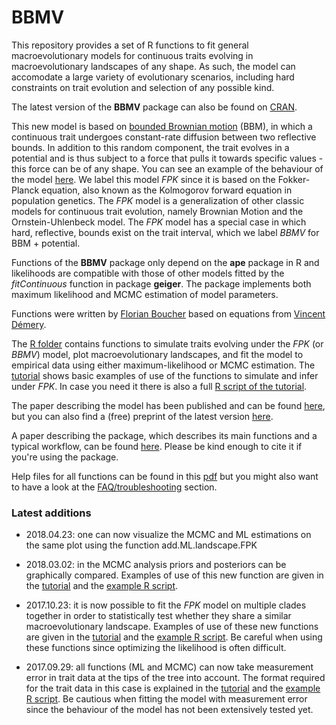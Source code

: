 # BBMV
This repository provides a set of R functions to fit general macroevolutionary models for continuous traits evolving in macroevolutionary landscapes of any shape. As such, the model can accomodate a large variety of evolutionary scenarios, including hard constraints on trait evolution and selection of any possible kind.

The latest version of the **BBMV** package can also be found on [CRAN](https://CRAN.R-project.org/package=BBMV). 

This new model is based on [bounded Brownian motion](https://github.com/fcboucher/BBM) (BBM), in which a continuous trait undergoes constant-rate diffusion between two reflective bounds. In addition to this random component, the trait evolves in a potential and is thus subject to a force that pulls it towards specific values - this force can be of any shape. You can see an example of the behaviour of the model [here](https://github.com/fcboucher/BBMV/blob/master/FPK_basics_figure.pdf). We label this model *FPK* since it is based on the Fokker-Planck equation, also known as the Kolmogorov forward equation in population genetics. The *FPK* model is a generalization of other classic models for continuous trait evolution, namely Brownian Motion and the Ornstein-Uhlenbeck model.  The *FPK* model has a special case in which hard, reflective, bounds exist on the trait interval, which we label *BBMV* for BBM + potential.

Functions of the **BBMV** package only depend on the **ape** package in R and likelihoods are compatible with those of other models fitted by the *fitContinuous* function in package **geiger**. The package implements both maximum likelihood and MCMC estimation of model parameters.

Functions were written by [Florian Boucher](https://sites.google.com/site/floriaboucher/) based on equations from [Vincent Démery](https://www.pct.espci.fr/~vdemery/).

The [R folder](https://github.com/fcboucher/BBMV/tree/master/R) contains functions to simulate traits evolving under the *FPK* (or *BBMV*) model, plot macroevolutionary landscapes, and fit the model to empirical data using either maximum-likelihood or MCMC estimation. 
The [tutorial](https://github.com/fcboucher/BBMV/blob/master/Tutorial-BBMV.md) shows basic examples of use of the functions to simulate and infer under *FPK*. In case you need it there is also a full [R script of the tutorial](https://github.com/fcboucher/BBMV/blob/master/Example_script_BBMV_package.r). 

The paper describing the model has been published and can be found [here](https://academic.oup.com/sysbio/article-abstract/doi/10.1093/sysbio/syx075/4210009/A-General-Model-for-Estimating-Macroevolutionary?redirectedFrom=fulltext), but you can also find a (free) preprint of the latest version [here](https://github.com/fcboucher/BBMV/blob/master/Manuscript/). 

A paper describing the package, which describes its main functions and a typical workflow, can be found [here](https://onlinelibrary.wiley.com/doi/abs/10.1111/ecog.04045). Please be kind enough to cite it if you're using the package.

Help files for all functions can be found in this [pdf](https://github.com/fcboucher/BBMV/blob/master/BBMV-manual.pdf) but you might also want to have a look at the [FAQ/troubleshooting](https://github.com/fcboucher/BBMV/blob/master/FAQ-Troubleshooting.md) section.

### Latest additions
- 2018.04.23: one can now visualize the MCMC and ML estimations on the same plot using the function add.ML.landscape.FPK 

- 2018.03.02: in the MCMC analysis priors and posteriors can be graphically compared. Examples of use of this new function are given in the [tutorial](https://github.com/fcboucher/BBMV/blob/master/Tutorial-BBMV.md) and the [example R script](https://github.com/fcboucher/BBMV/blob/master/Example_script_BBMV_package.r).

- 2017.10.23: it is now possible to fit the *FPK* model on multiple clades together in order to statistically test whether they share a similar macroevolutionary landscape. Examples of use of these new functions are given in the [tutorial](https://github.com/fcboucher/BBMV/blob/master/Tutorial-BBMV.md) and the [example R script](https://github.com/fcboucher/BBMV/blob/master/Example_script_BBMV_package.r). Be careful when using these functions since optimizing the likelihood is often difficult.

- 2017.09.29: all functions (ML and MCMC) can now take measurement error in trait data at the tips of the tree into account. The format required for the trait data in this case is explained in the [tutorial](https://github.com/fcboucher/BBMV/blob/master/Tutorial-BBMV.md) and the [example R script](https://github.com/fcboucher/BBMV/blob/master/Example_script_BBMV_package.r). Be cautious when fitting the model with measurement error since the behaviour of the model has not been extensively tested yet.
